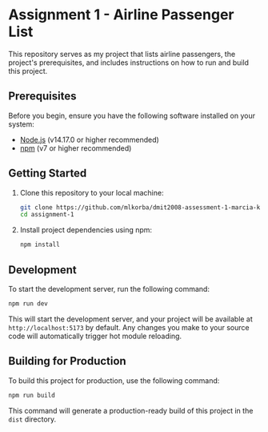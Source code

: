 # Assignment 1 - Airline Passenger List

This repository serves as my project that lists airline passengers, the project's prerequisites, and includes instructions on how to run and build this project.

## Prerequisites
Before you begin, ensure you have the following software installed on your system:

- [Node.js](https://nodejs.org/) (v14.17.0 or higher recommended)
- [npm](https://www.npmjs.com/) (v7 or higher recommended)
  
## Getting Started
1. Clone this repository to your local machine:

   ```bash
   git clone https://github.com/mlkorba/dmit2008-assessment-1-marcia-korba.git
   cd assignment-1
   ```

2. Install project dependencies using npm:

   ```bash
   npm install
   ```
  
## Development
To start the development server, run the following command:
```bash
npm run dev
```
This will start the development server, and your project will be available at `http://localhost:5173` by default. Any changes you make to your source code will automatically trigger hot module reloading.

## Building for Production
To build this project for production, use the following command:
```bash
npm run build
```
This command will generate a production-ready build of this project in the `dist` directory.

